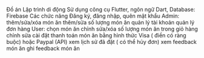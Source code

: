 Đồ án Lập trình di động
Sử dụng công cụ Flutter, ngôn ngữ Dart, Database: Firebase
Các chức năng
Đăng ký, đăng nhập, quên mật khẩu
Admin: thêm/sửa/xóa món ăn
      thêm/sửa số lượng món ăn
      quản lý tài khoản
      quản lý đơn hàng
User: chọn món ăn
      chỉnh sửa/xóa số lượng món ăn trong giỏ hàng
      chỉnh sửa cài đặt
      thanh toán món ăn bằng hình thức Visa ( điền có ràng buộc) hoặc Paypal (API)
      xem lịch sử đã đặt ( có thể hủy đơn)
      xem feedback món ăn
      ghi feedback món ăn
